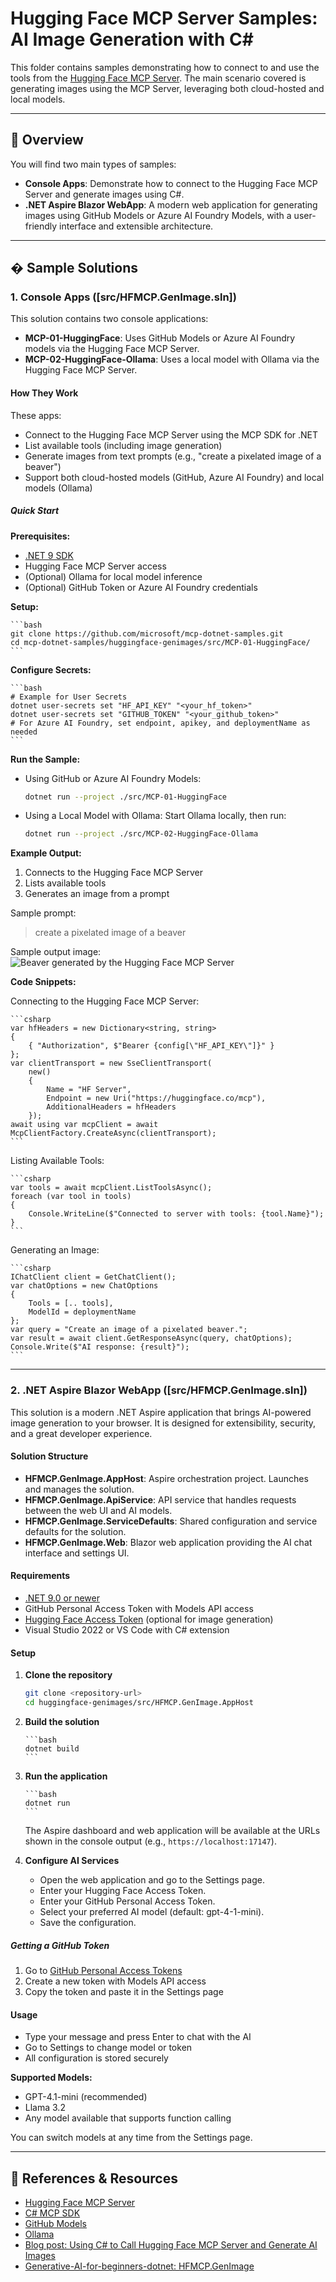 # Hugging Face MCP Server Samples: AI Image Generation with C#

This folder contains samples demonstrating how to connect to and use the tools from the [Hugging Face MCP Server](https://huggingface.co/settings/mcp). The main scenario covered is generating images using the MCP Server, leveraging both cloud-hosted and local models.

---

## 🚀 Overview

You will find two main types of samples:

- **Console Apps**: Demonstrate how to connect to the Hugging Face MCP Server and generate images using C#.
- **.NET Aspire Blazor WebApp**: A modern web application for generating images using GitHub Models or Azure AI Foundry Models, with a user-friendly interface and extensible architecture.

---

## �️ Sample Solutions

### 1. Console Apps ([src/HFMCP.GenImage.sln])

This solution contains two console applications:

- **MCP-01-HuggingFace**: Uses GitHub Models or Azure AI Foundry models via the Hugging Face MCP Server.
- **MCP-02-HuggingFace-Ollama**: Uses a local model with Ollama via the Hugging Face MCP Server.

#### How They Work

These apps:

- Connect to the Hugging Face MCP Server using the MCP SDK for .NET
- List available tools (including image generation)
- Generate images from text prompts (e.g., "create a pixelated image of a beaver")
- Support both cloud-hosted models (GitHub, Azure AI Foundry) and local models (Ollama)

##### Quick Start

**Prerequisites:**
- [.NET 9 SDK](https://dotnet.microsoft.com/download/dotnet/9.0)
- Hugging Face MCP Server access
- (Optional) Ollama for local model inference
- (Optional) GitHub Token or Azure AI Foundry credentials

**Setup:**

    ```bash
    git clone https://github.com/microsoft/mcp-dotnet-samples.git
    cd mcp-dotnet-samples/huggingface-genimages/src/MCP-01-HuggingFace/
    ```

**Configure Secrets:**

    ```bash
    # Example for User Secrets
    dotnet user-secrets set "HF_API_KEY" "<your_hf_token>"
    dotnet user-secrets set "GITHUB_TOKEN" "<your_github_token>"
    # For Azure AI Foundry, set endpoint, apikey, and deploymentName as needed
    ```

**Run the Sample:**

- Using GitHub or Azure AI Foundry Models:

    ```bash
    dotnet run --project ./src/MCP-01-HuggingFace
    ```

- Using a Local Model with Ollama:
  Start Ollama locally, then run:

  ```bash
  dotnet run --project ./src/MCP-02-HuggingFace-Ollama
  ```

**Example Output:**

1. Connects to the Hugging Face MCP Server
2. Lists available tools
3. Generates an image from a prompt

Sample prompt:
> create a pixelated image of a beaver

Sample output image:
![Beaver generated by the Hugging Face MCP Server](./images/gen%20image%20beaver.png)

**Code Snippets:**

Connecting to the Hugging Face MCP Server:

    ```csharp
    var hfHeaders = new Dictionary<string, string>
    {
    	{ "Authorization", $"Bearer {config[\"HF_API_KEY\"]}" }
    };
    var clientTransport = new SseClientTransport(
    	new()
    	{
    		Name = "HF Server",
    		Endpoint = new Uri("https://huggingface.co/mcp"),
    		AdditionalHeaders = hfHeaders
    	});
    await using var mcpClient = await McpClientFactory.CreateAsync(clientTransport);
    ```

Listing Available Tools:

    ```csharp
    var tools = await mcpClient.ListToolsAsync();
    foreach (var tool in tools)
    {
    	Console.WriteLine($"Connected to server with tools: {tool.Name}");
    }
    ```

Generating an Image:

    ```csharp
    IChatClient client = GetChatClient();
    var chatOptions = new ChatOptions
    {
    	Tools = [.. tools],
    	ModelId = deploymentName
    };
    var query = "Create an image of a pixelated beaver.";
    var result = await client.GetResponseAsync(query, chatOptions);
    Console.Write($"AI response: {result}");
    ```
---

### 2. .NET Aspire Blazor WebApp ([src/HFMCP.GenImage.sln])

This solution is a modern .NET Aspire application that brings AI-powered image generation to your browser. It is designed for extensibility, security, and a great developer experience.

#### Solution Structure

- **HFMCP.GenImage.AppHost**: Aspire orchestration project. Launches and manages the solution.
- **HFMCP.GenImage.ApiService**: API service that handles requests between the web UI and AI models.
- **HFMCP.GenImage.ServiceDefaults**: Shared configuration and service defaults for the solution.
- **HFMCP.GenImage.Web**: Blazor web application providing the AI chat interface and settings UI.

#### Requirements

- [.NET 9.0 or newer](https://dotnet.microsoft.com/download/)
- GitHub Personal Access Token with Models API access
- [Hugging Face Access Token](https://huggingface.co/docs/mcp) (optional for image generation)
- Visual Studio 2022 or VS Code with C# extension

#### Setup

1. **Clone the repository**

   ```bash
   git clone <repository-url>
   cd huggingface-genimages/src/HFMCP.GenImage.AppHost
   ```

2. **Build the solution**

       ```bash
       dotnet build
       ```

3. **Run the application**

       ```bash
       dotnet run
       ```

   The Aspire dashboard and web application will be available at the URLs shown in the console output (e.g., `https://localhost:17147`).

4. **Configure AI Services**

   - Open the web application and go to the Settings page.
   - Enter your Hugging Face Access Token.
   - Enter your GitHub Personal Access Token.
   - Select your preferred AI model (default: gpt-4-1-mini).
   - Save the configuration.

##### Getting a GitHub Token

1. Go to [GitHub Personal Access Tokens](https://github.com/settings/personal-access-tokens/new)
2. Create a new token with Models API access
3. Copy the token and paste it in the Settings page

#### Usage

- Type your message and press Enter to chat with the AI
- Go to Settings to change model or token
- All configuration is stored securely

**Supported Models:**

- GPT-4.1-mini (recommended)
- Llama 3.2
- Any model available that supports function calling

You can switch models at any time from the Settings page.

---

## 🔗 References & Resources

- [Hugging Face MCP Server](https://huggingface.co/settings/mcp)
- [C# MCP SDK](https://github.com/modelcontextprotocol/csharp-sdk)
- [GitHub Models](https://github.com/marketplace?type=models)
- [Ollama](https://ollama.com/)
- [Blog post: Using C# to Call Hugging Face MCP Server and Generate AI Images](https://elbruno.com/2025/07/21/%f0%9f%a4%96-using-c-to-call-hugging-face-mcp-server-and-generate-ai-images/)
- [Generative-AI-for-beginners-dotnet: HFMCP.GenImage](https://github.com/microsoft/Generative-AI-for-beginners-dotnet/tree/main/05-AppCreatedWithGenAI/HFMCP.GenImage)

